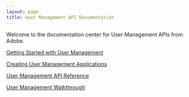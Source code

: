 ```yaml
---
layout: page
title: User Management API Documentation
---
```


Welcome to the documentation center for User Management APIs from Adobe.

[Getting Started with User Management](getstarted.md)

[Creating User Management Applications](createapps.md)

[User Management API Reference](api/Overview.md)

[User Management Walkthrough](samples/index.md)
